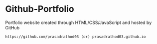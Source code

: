# Github-Portfolio
Portfolio website created through HTML/CSS/JavaScript and hosted by GitHub
```
https://github.com/prasadrathod03 (or) prasadrathod03.github.io

